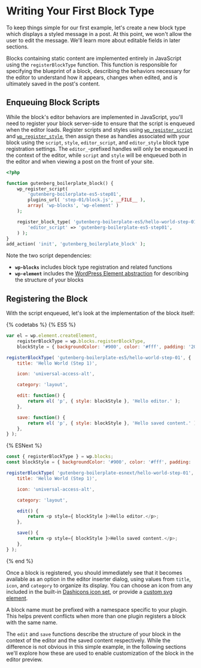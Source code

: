 # Writing Your First Block Type

To keep things simple for our first example, let's create a new block type which displays a styled message in a post. At this point, we won't allow the user to edit the message. We'll learn more about editable fields in later sections.

Blocks containing static content are implemented entirely in JavaScript using the `registerBlockType` function. This function is responsible for specifying the blueprint of a block, describing the behaviors necessary for the editor to understand how it appears, changes when edited, and is ultimately saved in the post's content.

## Enqueuing Block Scripts

While the block's editor behaviors are implemented in JavaScript, you'll need to register your block server-side to ensure that the script is enqueued when the editor loads. Register scripts and styles using [`wp_register_script`](https://developer.wordpress.org/reference/functions/wp_register_script/) and [`wp_register_style`](https://developer.wordpress.org/reference/functions/wp_register_style/), then assign these as handles associated with your block using the `script`, `style`, `editor_script`, and `editor_style` block type registration settings. The `editor_`-prefixed handles will only be enqueued in the context of the editor, while `script` and `style` will be enqueued both in the editor and when viewing a post on the front of your site.

```php
<?php

function gutenberg_boilerplate_block() {
	wp_register_script(
		'gutenberg-boilerplate-es5-step01',
		plugins_url( 'step-01/block.js', __FILE__ ),
		array( 'wp-blocks', 'wp-element' )
	);

	register_block_type( 'gutenberg-boilerplate-es5/hello-world-step-01', array(
		'editor_script' => 'gutenberg-boilerplate-es5-step01',
	) );
}
add_action( 'init', 'gutenberg_boilerplate_block' );
```

Note the two script dependencies:

- __`wp-blocks`__ includes block type registration and related functions
- __`wp-element`__ includes the [WordPress Element abstraction](https://github.com/WordPress/gutenberg/tree/master/packages/element) for describing the structure of your blocks

## Registering the Block

With the script enqueued, let's look at the implementation of the block itself:

{% codetabs %}
{% ES5 %}
```js
var el = wp.element.createElement,
	registerBlockType = wp.blocks.registerBlockType,
	blockStyle = { backgroundColor: '#900', color: '#fff', padding: '20px' };

registerBlockType( 'gutenberg-boilerplate-es5/hello-world-step-01', {
	title: 'Hello World (Step 1)',

	icon: 'universal-access-alt',

	category: 'layout',

	edit: function() {
		return el( 'p', { style: blockStyle }, 'Hello editor.' );
	},

	save: function() {
		return el( 'p', { style: blockStyle }, 'Hello saved content.' );
	},
} );
```
{% ESNext %}
```js
const { registerBlockType } = wp.blocks;
const blockStyle = { backgroundColor: '#900', color: '#fff', padding: '20px' };

registerBlockType( 'gutenberg-boilerplate-esnext/hello-world-step-01', {
	title: 'Hello World (Step 1)',

	icon: 'universal-access-alt',

	category: 'layout',

	edit() {
		return <p style={ blockStyle }>Hello editor.</p>;
	},

	save() {
		return <p style={ blockStyle }>Hello saved content.</p>;
	},
} );
```
{% end %}

Once a block is registered, you should immediately see that it becomes available as an option in the editor inserter dialog, using values from `title`, `icon`, and `category` to organize its display. You can choose an icon from any included in the built-in [Dashicons icon set](https://developer.wordpress.org/resource/dashicons/), or provide a [custom svg element](https://wordpress.org/gutenberg/handbook/block-api/#icon-optional).

A block name must be prefixed with a namespace specific to your plugin. This helps prevent conflicts when more than one plugin registers a block with the same name.

The `edit` and `save` functions describe the structure of your block in the context of the editor and the saved content respectively. While the difference is not obvious in this simple example, in the following sections we'll explore how these are used to enable customization of the block in the editor preview.
